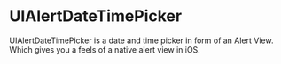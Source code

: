 # UIAlertDateTimePicker
UIAlertDateTimePicker is a date and time picker in form of an Alert View. Which gives you a feels of a native alert view in iOS.
